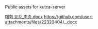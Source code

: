 Public assets for kutca-server

[대회 요강_최종.docx](https://github.com/user-attachments/files/22320404/_.docx)
https://github.com/user-attachments/files/22320404/_.docx
